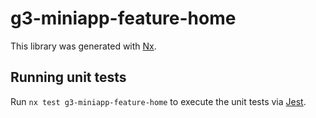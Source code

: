 # g3-miniapp-feature-home

This library was generated with [Nx](https://nx.dev).

## Running unit tests

Run `nx test g3-miniapp-feature-home` to execute the unit tests via [Jest](https://jestjs.io).
